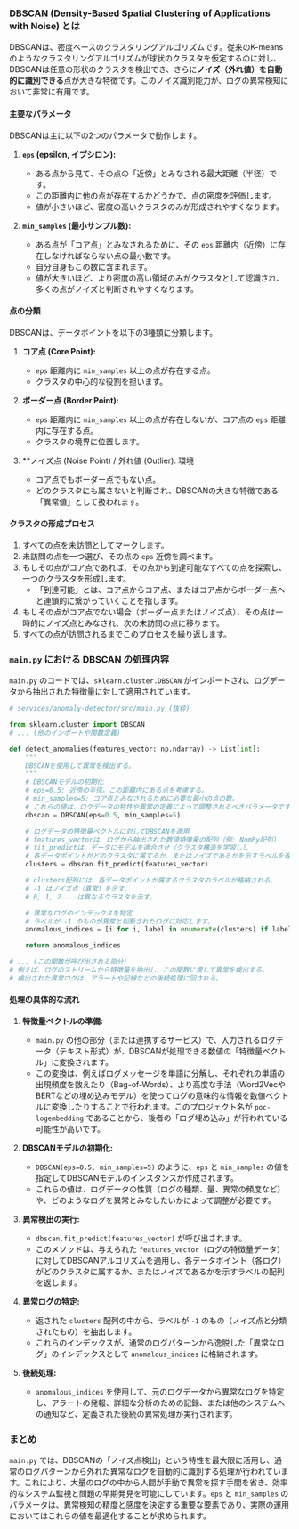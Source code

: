 ### DBSCAN (Density-Based Spatial Clustering of Applications with Noise) とは

DBSCANは、密度ベースのクラスタリングアルゴリズムです。従来のK-meansのようなクラスタリングアルゴリズムが球状のクラスタを仮定するのに対し、DBSCANは任意の形状のクラスタを検出でき、さらに**ノイズ（外れ値）を自動的に識別できる**点が大きな特徴です。このノイズ識別能力が、ログの異常検知において非常に有用です。

#### 主要なパラメータ

DBSCANは主に以下の2つのパラメータで動作します。

1.  **`eps` (epsilon, イプシロン):**
    *   ある点から見て、その点の「近傍」とみなされる最大距離（半径）です。
    *   この距離内に他の点が存在するかどうかで、点の密度を評価します。
    *   値が小さいほど、密度の高いクラスタのみが形成されやすくなります。

2.  **`min_samples` (最小サンプル数):**
    *   ある点が「コア点」とみなされるために、その `eps` 距離内（近傍）に存在しなければならない点の最小数です。
    *   自分自身もこの数に含まれます。
    *   値が大きいほど、より密度の高い領域のみがクラスタとして認識され、多くの点がノイズと判断されやすくなります。

#### 点の分類

DBSCANは、データポイントを以下の3種類に分類します。

1.  **コア点 (Core Point):**
    *   `eps` 距離内に `min_samples` 以上の点が存在する点。
    *   クラスタの中心的な役割を担います。

2.  **ボーダー点 (Border Point):**
    *   `eps` 距離内に `min_samples` 以上の点が存在しないが、コア点の `eps` 距離内に存在する点。
    *   クラスタの境界に位置します。

3.  **ノイズ点 (Noise Point) / 外れ値 (Outlier): 環境
    *   コア点でもボーダー点でもない点。
    *   どのクラスタにも属さないと判断され、DBSCANの大きな特徴である「異常値」として扱われます。

#### クラスタの形成プロセス

1.  すべての点を未訪問としてマークします。
2.  未訪問の点を一つ選び、その点の `eps` 近傍を調べます。
3.  もしその点がコア点であれば、その点から到達可能なすべての点を探索し、一つのクラスタを形成します。
    *   「到達可能」とは、コア点からコア点、またはコア点からボーダー点へと連鎖的に繋がっていくことを指します。
4.  もしその点がコア点でない場合（ボーダー点またはノイズ点）、その点は一時的にノイズ点とみなされ、次の未訪問の点に移ります。
5.  すべての点が訪問されるまでこのプロセスを繰り返します。

### `main.py` における DBSCAN の処理内容

`main.py` のコードでは、`sklearn.cluster.DBSCAN` がインポートされ、ログデータから抽出された特徴量に対して適用されています。

```python
# services/anomaly-detector/src/main.py (抜粋)

from sklearn.cluster import DBSCAN
# ... (他のインポートや関数定義)

def detect_anomalies(features_vector: np.ndarray) -> List[int]:
    """
    DBSCANを使用して異常を検出する。
    """
    # DBSCANモデルの初期化
    # eps=0.5: 近傍の半径。この距離内にある点を考慮する。
    # min_samples=5: コア点とみなされるために必要な最小の点の数。
    # これらの値は、ログデータの特性や異常の定義によって調整されるべきパラメータです。
    dbscan = DBSCAN(eps=0.5, min_samples=5)

    # ログデータの特徴量ベクトルに対してDBSCANを適用
    # features_vectorは、ログから抽出された数値特徴量の配列（例: NumPy配列）
    # fit_predictは、データにモデルを適合させ（クラスタ構造を学習し）、
    # 各データポイントがどのクラスタに属するか、またはノイズであるかを示すラベルを返します。
    clusters = dbscan.fit_predict(features_vector)

    # clusters配列には、各データポイントが属するクラスタのラベルが格納される。
    # -1 はノイズ点（異常）を示す。
    # 0, 1, 2... は異なるクラスタを示す。

    # 異常なログのインデックスを特定
    # ラベルが -1 のものが異常と判断されたログに対応します。
    anomalous_indices = [i for i, label in enumerate(clusters) if label == -1]

    return anomalous_indices

# ... (この関数が呼び出される部分)
# 例えば、ログのストリームから特徴量を抽出し、この関数に渡して異常を検出する。
# 検出された異常ログは、アラートや記録などの後続処理に回される。
```

#### 処理の具体的な流れ

1.  **特徴量ベクトルの準備:**
    *   `main.py` の他の部分（または連携するサービス）で、入力されるログデータ（テキスト形式）が、DBSCANが処理できる数値の「特徴量ベクトル」に変換されます。
    *   この変換は、例えばログメッセージを単語に分解し、それぞれの単語の出現頻度を数えたり（Bag-of-Words）、より高度な手法（Word2VecやBERTなどの埋め込みモデル）を使ってログの意味的な情報を数値ベクトルに変換したりすることで行われます。このプロジェクト名が `poc-logembedding` であることから、後者の「ログ埋め込み」が行われている可能性が高いです。

2.  **DBSCANモデルの初期化:**
    *   `DBSCAN(eps=0.5, min_samples=5)` のように、`eps` と `min_samples` の値を指定してDBSCANモデルのインスタンスが作成されます。
    *   これらの値は、ログデータの性質（ログの種類、量、異常の頻度など）や、どのようなログを異常とみなしたいかによって調整が必要です。

3.  **異常検出の実行:**
    *   `dbscan.fit_predict(features_vector)` が呼び出されます。
    *   このメソッドは、与えられた `features_vector`（ログの特徴量データ）に対してDBSCANアルゴリズムを適用し、各データポイント（各ログ）がどのクラスタに属するか、またはノイズであるかを示すラベルの配列を返します。

4.  **異常ログの特定:**
    *   返された `clusters` 配列の中から、ラベルが `-1` のもの（ノイズ点と分類されたもの）を抽出します。
    *   これらのインデックスが、通常のログパターンから逸脱した「異常なログ」のインデックスとして `anomalous_indices` に格納されます。

5.  **後続処理:**
    *   `anomalous_indices` を使用して、元のログデータから異常なログを特定し、アラートの発報、詳細な分析のための記録、または他のシステムへの通知など、定義された後続の異常処理が実行されます。

### まとめ

`main.py` では、DBSCANの「ノイズ点検出」という特性を最大限に活用し、通常のログパターンから外れた異常なログを自動的に識別する処理が行われています。これにより、大量のログの中から人間が手動で異常を探す手間を省き、効率的なシステム監視と問題の早期発見を可能にしています。`eps` と `min_samples` のパラメータは、異常検知の精度と感度を決定する重要な要素であり、実際の運用においてはこれらの値を最適化することが求められます。